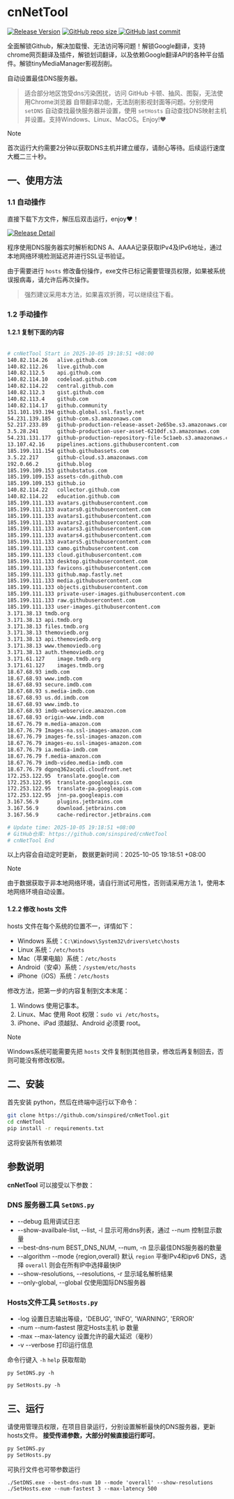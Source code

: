 # cnNetTool

[![Release Version](https://img.shields.io/github/v/release/sinspired/cnNetTool?display_name=tag&logo=github&label=Release)](https://github.com/sinspired/cnNetTool/releases/latest)
[![GitHub repo size](https://img.shields.io/github/repo-size/sinspired/cnNetTool?logo=github)
](https://github.com/sinspired/cnNetTool)
[![GitHub last commit](https://img.shields.io/github/last-commit/sinspired/cnNetTool?logo=github&label=最后提交：)](ttps://github.com/sinspired/cnNetTool)

全面解锁Github，解决加载慢、无法访问等问题！解锁Google翻译，支持chrome网页翻译及插件，解锁划词翻译，以及依赖Google翻译API的各种平台插件。解锁tinyMediaManager影视刮削。

自动设置最佳DNS服务器。

> 适合部分地区饱受dns污染困扰，访问 GitHub 卡顿、抽风、图裂，无法使用Chrome浏览器 自带翻译功能，无法刮削影视封面等问题。分别使用 `setDNS` 自动查找最快服务器并设置，使用 `setHosts` 自动查找DNS映射主机并设置。支持Windows、Linux、MacOS。Enjoy!❤

> [!NOTE]
> 首次运行大约需要2分钟以获取DNS主机并建立缓存，请耐心等待。后续运行速度大概二三十秒。

## 一、使用方法

### 1.1 自动操作

直接下载下方文件，解压后双击运行，enjoy❤！

[![Release Detail](https://img.shields.io/github/v/release/sinspired/cnNetTool?sort=date&display_name=release&logo=github&label=Release)](https://github.com/sinspired/cnNetTool/releases/latest)

程序使用DNS服务器实时解析和DNS A、AAAA记录获取IPv4及IPv6地址，通过本地网络环境检测延迟并进行SSL证书验证。

由于需要进行 `hosts` 修改备份操作，exe文件已标记需要管理员权限，如果被系统误报病毒，请允许后再次操作。

> 强烈建议采用本方法，如果喜欢折腾，可以继续往下看。

### 1.2 手动操作

#### 1.2.1 复制下面的内容

```bash

# cnNetTool Start in 2025-10-05 19:18:51 +08:00
140.82.114.26	alive.github.com
140.82.112.26	live.github.com
140.82.112.5	api.github.com
140.82.114.10	codeload.github.com
140.82.114.22	central.github.com
140.82.112.3	gist.github.com
140.82.113.4	github.com
140.82.114.17	github.community
151.101.193.194	github.global.ssl.fastly.net
54.231.139.185	github-com.s3.amazonaws.com
52.217.233.89	github-production-release-asset-2e65be.s3.amazonaws.com
3.5.28.241		github-production-user-asset-6210df.s3.amazonaws.com
54.231.131.177	github-production-repository-file-5c1aeb.s3.amazonaws.com
13.107.42.16	pipelines.actions.githubusercontent.com
185.199.111.154	github.githubassets.com
3.5.22.217		github-cloud.s3.amazonaws.com
192.0.66.2		github.blog
185.199.109.153	githubstatus.com
185.199.109.153	assets-cdn.github.com
185.199.109.153	github.io
140.82.114.22	collector.github.com
140.82.114.22	education.github.com
185.199.111.133	avatars.githubusercontent.com
185.199.111.133	avatars0.githubusercontent.com
185.199.111.133	avatars1.githubusercontent.com
185.199.111.133	avatars2.githubusercontent.com
185.199.111.133	avatars3.githubusercontent.com
185.199.111.133	avatars4.githubusercontent.com
185.199.111.133	avatars5.githubusercontent.com
185.199.111.133	camo.githubusercontent.com
185.199.111.133	cloud.githubusercontent.com
185.199.111.133	desktop.githubusercontent.com
185.199.111.133	favicons.githubusercontent.com
185.199.111.133	github.map.fastly.net
185.199.111.133	media.githubusercontent.com
185.199.111.133	objects.githubusercontent.com
185.199.111.133	private-user-images.githubusercontent.com
185.199.111.133	raw.githubusercontent.com
185.199.111.133	user-images.githubusercontent.com
3.171.38.13	tmdb.org
3.171.38.13	api.tmdb.org
3.171.38.13	files.tmdb.org
3.171.38.13	themoviedb.org
3.171.38.13	api.themoviedb.org
3.171.38.13	www.themoviedb.org
3.171.38.13	auth.themoviedb.org
3.171.61.127	image.tmdb.org
3.171.61.127	images.tmdb.org
18.67.68.93	imdb.com
18.67.68.93	www.imdb.com
18.67.68.93	secure.imdb.com
18.67.68.93	s.media-imdb.com
18.67.68.93	us.dd.imdb.com
18.67.68.93	www.imdb.to
18.67.68.93	imdb-webservice.amazon.com
18.67.68.93	origin-www.imdb.com
18.67.76.79	m.media-amazon.com
18.67.76.79	Images-na.ssl-images-amazon.com
18.67.76.79	images-fe.ssl-images-amazon.com
18.67.76.79	images-eu.ssl-images-amazon.com
18.67.76.79	ia.media-imdb.com
18.67.76.79	f.media-amazon.com
18.67.76.79	imdb-video.media-imdb.com
18.67.76.79	dqpnq362acqdi.cloudfront.net
172.253.122.95	translate.google.com
172.253.122.95	translate.googleapis.com
172.253.122.95	translate-pa.googleapis.com
172.253.122.95	jnn-pa.googleapis.com
3.167.56.9		plugins.jetbrains.com
3.167.56.9		download.jetbrains.com
3.167.56.9		cache-redirector.jetbrains.com

# Update time: 2025-10-05 19:18:51 +08:00
# GitHub仓库: https://github.com/sinspired/cnNetTool
# cnNetTool End

```

以上内容会自动定时更新， 数据更新时间：2025-10-05 19:18:51 +08:00

> [!NOTE]
> 由于数据获取于非本地网络环境，请自行测试可用性，否则请采用方法 1，使用本地网络环境自动设置。

#### 1.2.2 修改 hosts 文件

hosts 文件在每个系统的位置不一，详情如下：
- Windows 系统：`C:\Windows\System32\drivers\etc\hosts`
- Linux 系统：`/etc/hosts`
- Mac（苹果电脑）系统：`/etc/hosts`
- Android（安卓）系统：`/system/etc/hosts`
- iPhone（iOS）系统：`/etc/hosts`

修改方法，把第一步的内容复制到文本末尾：

1. Windows 使用记事本。
2. Linux、Mac 使用 Root 权限：`sudo vi /etc/hosts`。
3. iPhone、iPad 须越狱、Android 必须要 root。

> [!NOTE]
> Windows系统可能需要先把 `hosts` 文件复制到其他目录，修改后再复制回去，否则可能没有修改权限。

## 二、安装

首先安装 python，然后在终端中运行以下命令：

```bash
git clone https://github.com/sinspired/cnNetTool.git
cd cnNetTool
pip install -r requirements.txt
```
这将安装所有依赖项

## 参数说明

**cnNetTool** 可以接受以下参数：

### DNS 服务器工具 `SetDNS.py`

* --debug 启用调试日志
* --show-availbale-list, --list, -l 显示可用dns列表，通过 --num 控制显示数量
* --best-dns-num BEST_DNS_NUM, --num, -n 显示最佳DNS服务器的数量
* --algorithm --mode {region,overall} 默认 `region` 平衡IPv4和ipv6 DNS，选择 `overall` 则会在所有IP中选择最快IP
* --show-resolutions, --resolutions, -r 显示域名解析结果
* --only-global, --global 仅使用国际DNS服务器

### Hosts文件工具 `SetHosts.py`

* -log 设置日志输出等级，'DEBUG', 'INFO', 'WARNING', 'ERROR'
* -num --num-fastest 限定Hosts主机 ip 数量
* -max --max-latency 设置允许的最大延迟（毫秒）
* -v --verbose 打印运行信息

命令行键入 `-h` `help` 获取帮助

`py SetDNS.py -h`

`py SetHosts.py -h`

## 三、运行

请使用管理员权限，在项目目录运行，分别设置解析最快的DNS服务器，更新hosts文件。 **接受传递参数，大部分时候直接运行即可**。

```bash
py SetDNS.py 
py SetHosts.py
```
可执行文件也可带参数运行
```pwsh
./SetDNS.exe --best-dns-num 10 --mode 'overall' --show-resolutions
./SetHosts.exe --num-fastest 3 --max-latency 500 
```

